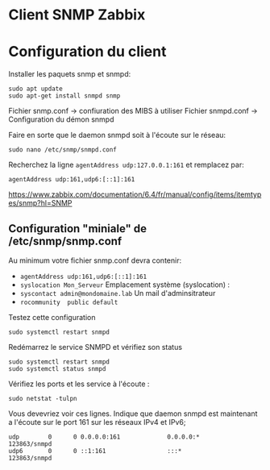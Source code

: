# Client SNMP Zabbix
# Configuration du client
Installer les paquets snmp et snmpd:
``` shell
sudo apt update
sudo apt-get install snmpd snmp
```
Fichier snmp.conf -> confiuration des MIBS à utiliser
Fichier snmpd.conf -> Configuration du démon snmpd

Faire en sorte que le daemon snmpd soit à l'écoute sur le réseau:
``` shell
sudo nano /etc/snmp/snmpd.conf
```

Recherchez la ligne `agentAddress udp:127.0.0.1:161` et remplacez par:
``` shell
agentAddress udp:161,udp6:[::1]:161
```

https://www.zabbix.com/documentation/6.4/fr/manual/config/items/itemtypes/snmp?hl=SNMP

## Configuration "miniale" de /etc/snmp/snmp.conf
Au minimum votre fichier snmp.conf devra contenir:
 - `agentAddress udp:161,udp6:[::1]:161` 
 - `syslocation Mon_Serveur` Emplacement système (syslocation) :
 - `syscontact admin@mondomaine.lab` Un mail d'adminsitrateur
 - `rocommunity  public default` 



Testez cette configuration
``` shell
sudo systemctl restart snmpd
```
Redémarrez le service SNMPD et vérifiez son status
``` shell
sudo systemctl restart snmpd
sudo systemctl status snmpd
```

Vérifiez les ports et les service à l'écoute :
``` shell
sudo netstat -tulpn
```
Vous devevriez voir ces lignes. Indique que daemon snmpd est maintenant a l'écoute sur le port 161 sur les réseaux IPv4 et IPv6;
``` shell
udp        0      0 0.0.0.0:161             0.0.0.0:*                           123863/snmpd        
udp6       0      0 ::1:161                 :::*                                123863/snmpd  
```


